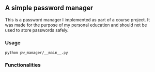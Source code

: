 ## A simple password manager

This is a password manager I implemented as part of a course project. 
It was made for the purpose of my personal education and should not be used to store passwords safely.

### Usage
```
python pw_manager/__main__.py
```

### Functionalities 

